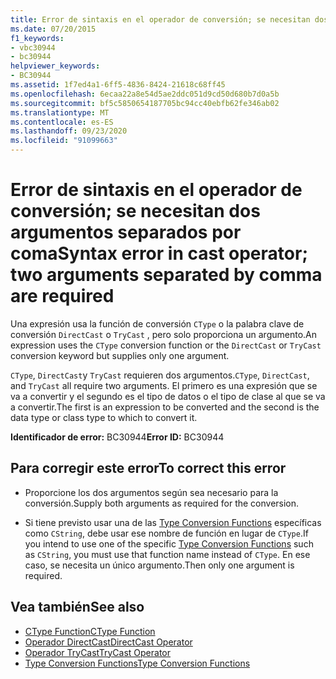 ```yaml
---
title: Error de sintaxis en el operador de conversión; se necesitan dos argumentos separados por coma
ms.date: 07/20/2015
f1_keywords:
- vbc30944
- bc30944
helpviewer_keywords:
- BC30944
ms.assetid: 1f7ed4a1-6ff5-4836-8424-21618c68ff45
ms.openlocfilehash: 6ecaa22a8e54d5ae2ddc051d9cd50d680b7d0a5b
ms.sourcegitcommit: bf5c5850654187705bc94cc40ebfb62fe346ab02
ms.translationtype: MT
ms.contentlocale: es-ES
ms.lasthandoff: 09/23/2020
ms.locfileid: "91099663"
---
```

# <a name="syntax-error-in-cast-operator-two-arguments-separated-by-comma-are-required"></a><span data-ttu-id="52c4d-102">Error de sintaxis en el operador de conversión; se necesitan dos argumentos separados por coma</span><span class="sxs-lookup"><span data-stu-id="52c4d-102">Syntax error in cast operator; two arguments separated by comma are required</span></span>

<span data-ttu-id="52c4d-103">Una expresión usa la función de conversión `CType` o la palabra clave de conversión `DirectCast` o `TryCast` , pero solo proporciona un argumento.</span><span class="sxs-lookup"><span data-stu-id="52c4d-103">An expression uses the `CType` conversion function or the `DirectCast` or `TryCast` conversion keyword but supplies only one argument.</span></span>  
  
 <span data-ttu-id="52c4d-104">`CType`, `DirectCast`y `TryCast` requieren dos argumentos.</span><span class="sxs-lookup"><span data-stu-id="52c4d-104">`CType`, `DirectCast`, and `TryCast` all require two arguments.</span></span> <span data-ttu-id="52c4d-105">El primero es una expresión que se va a convertir y el segundo es el tipo de datos o el tipo de clase al que se va a convertir.</span><span class="sxs-lookup"><span data-stu-id="52c4d-105">The first is an expression to be converted and the second is the data type or class type to which to convert it.</span></span>  
  
 <span data-ttu-id="52c4d-106">**Identificador de error:** BC30944</span><span class="sxs-lookup"><span data-stu-id="52c4d-106">**Error ID:** BC30944</span></span>  
  
## <a name="to-correct-this-error"></a><span data-ttu-id="52c4d-107">Para corregir este error</span><span class="sxs-lookup"><span data-stu-id="52c4d-107">To correct this error</span></span>  
  
- <span data-ttu-id="52c4d-108">Proporcione los dos argumentos según sea necesario para la conversión.</span><span class="sxs-lookup"><span data-stu-id="52c4d-108">Supply both arguments as required for the conversion.</span></span>  
  
- <span data-ttu-id="52c4d-109">Si tiene previsto usar una de las [Type Conversion Functions](../language-reference/functions/type-conversion-functions.md) específicas como `CString`, debe usar ese nombre de función en lugar de `CType`.</span><span class="sxs-lookup"><span data-stu-id="52c4d-109">If you intend to use one of the specific [Type Conversion Functions](../language-reference/functions/type-conversion-functions.md) such as `CString`, you must use that function name instead of `CType`.</span></span> <span data-ttu-id="52c4d-110">En ese caso, se necesita un único argumento.</span><span class="sxs-lookup"><span data-stu-id="52c4d-110">Then only one argument is required.</span></span>  
  
## <a name="see-also"></a><span data-ttu-id="52c4d-111">Vea también</span><span class="sxs-lookup"><span data-stu-id="52c4d-111">See also</span></span>

- [<span data-ttu-id="52c4d-112">CType Function</span><span class="sxs-lookup"><span data-stu-id="52c4d-112">CType Function</span></span>](../language-reference/functions/ctype-function.md)
- [<span data-ttu-id="52c4d-113">Operador DirectCast</span><span class="sxs-lookup"><span data-stu-id="52c4d-113">DirectCast Operator</span></span>](../language-reference/operators/directcast-operator.md)
- [<span data-ttu-id="52c4d-114">Operador TryCast</span><span class="sxs-lookup"><span data-stu-id="52c4d-114">TryCast Operator</span></span>](../language-reference/operators/trycast-operator.md)
- [<span data-ttu-id="52c4d-115">Type Conversion Functions</span><span class="sxs-lookup"><span data-stu-id="52c4d-115">Type Conversion Functions</span></span>](../language-reference/functions/type-conversion-functions.md)
